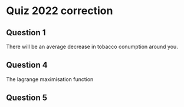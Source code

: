 # Quiz 2022 correction

## Question 1
There will be an average decrease in tobacco conumption around you.

## Question 4
The lagrange maximisation function

## Question 5
